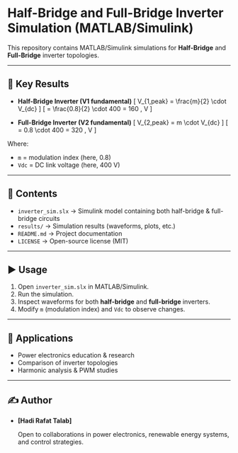# Half-Bridge and Full-Bridge Inverter Simulation (MATLAB/Simulink)

This repository contains MATLAB/Simulink simulations for **Half-Bridge** and **Full-Bridge** inverter topologies.

---

## 🔑 Key Results

- **Half-Bridge Inverter (V1 fundamental)**
  \[
  V_{1,peak} = \frac{m}{2} \cdot V_{dc}
  \]
  \[
  = \frac{0.8}{2} \cdot 400 = 160 \, V
  \]

- **Full-Bridge Inverter (V2 fundamental)**
  \[
  V_{2,peak} = m \cdot V_{dc}
  \]
  \[
  = 0.8 \cdot 400 = 320 \, V
  \]

Where:
- `m` = modulation index (here, 0.8)  
- `Vdc` = DC link voltage (here, 400 V)

---

## 📂 Contents

- `inverter_sim.slx` → Simulink model containing both half-bridge & full-bridge circuits  
- `results/` → Simulation results (waveforms, plots, etc.)  
- `README.md` → Project documentation  
- `LICENSE` → Open-source license (MIT)  

---

## ▶️ Usage

1. Open `inverter_sim.slx` in MATLAB/Simulink.
2. Run the simulation.
3. Inspect waveforms for both **half-bridge** and **full-bridge** inverters.
4. Modify `m` (modulation index) and `Vdc` to observe changes.

---

## 📖 Applications

- Power electronics education & research  
- Comparison of inverter topologies  
- Harmonic analysis & PWM studies  

---

## ✍️ Author

- **[Hadi Rafat Talab]**
  


  Open to collaborations in power electronics, renewable energy systems, and control strategies.

